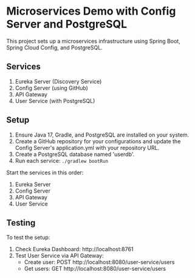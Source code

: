 # Microservices Demo with Config Server and PostgreSQL

This project sets up a microservices infrastructure using Spring Boot, Spring Cloud Config, and PostgreSQL.

## Services

1. Eureka Server (Discovery Service)
2. Config Server (using GitHub)
3. API Gateway
4. User Service (with PostgreSQL)

## Setup

1. Ensure Java 17, Gradle, and PostgreSQL are installed on your system.
2. Create a GitHub repository for your configurations and update the Config Server's application.yml with your repository URL.
3. Create a PostgreSQL database named 'userdb'.
4. Run each service: `./gradlew bootRun`

Start the services in this order:
1. Eureka Server
2. Config Server
3. API Gateway
4. User Service

## Testing

To test the setup:

1. Check Eureka Dashboard: http://localhost:8761
2. Test User Service via API Gateway: 
   - Create user: POST http://localhost:8080/user-service/users
   - Get users: GET http://localhost:8080/user-service/users

